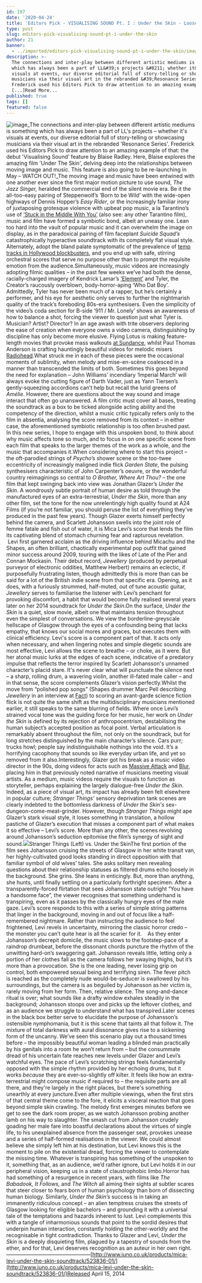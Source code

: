 ```yaml
---
id: 197
date: '2020-04-24'
title: 'Editors Pick - VISUALISING SOUND Pt. I : Under the Skin - Loose Lips'
type: post
slug: editors-pick-visualising-sound-pt-i-under-the-skin
author: 21
banner:
  - ../imported/editors-pick-visualising-sound-pt-i-under-the-skin/image197.jpeg
description: >-
  The connections and inter-play between different artistic mediums is something
  which has always been a part of LL&#39;s projects &#8211; whether it&#39;s
  visuals at events, our diverse editorial full of story-telling or showcasing
  musicians via their visual art in the rebranded &#39;Resonance Series&#39;.
  Frederick used his Editors Pick to draw attention to an amazing example
  [...]Read More...
published: true
tags: []
featured: false
---
```

![image](../../imported/editors-pick-visualising-sound-pt-i-under-the-skin/image197.jpeg)_The connections and inter-play between different artistic mediums is something which has always been a part of LL's projects – whether it's visuals at events, our diverse editorial full of story-telling or showcasing musicians via their visual art in the rebranded 'Resonance Series'. Frederick used his Editors Pick to draw attention to an amazing example of that: the debut 'Visualising Sound' feature by Blaise Radley. Here, Blaise explores the amazing film 'Under The Skin', delving deep into the relationships between moving image and music. This feature is also going to be re-launching in May – WATCH OUT!_The moving image and music have been entwined with one another ever since the first major motion picture to use sound, _The Jazz Singer,_ heralded the commercial end of the silent movie era. Be it the all-too-easy pairing of Steppenwolf’s ‘Born to be Wild’ with the wide-open highways of Dennis Hopper’s _Easy Rider_, or the increasingly familiar irony of juxtaposing grotesque violence with upbeat pop music, a la Tarantino’s use of [‘Stuck in the Middle With You’](https://www.youtube.com/watch?v=D_04Y--Nj50) (also see: any other Tarantino film), music and film have formed a symbiotic bond, albeit an uneasy one. Lean too hard into the vault of popular music and it can overwhelm the image on display, as in the paradoxical pairing of film faceplant _Suicide Squad’s_ catastrophically hyperactive soundtrack with its completely flat visual style. Alternately, adopt the bland palate symptomatic of the prevalence of [temp tracks in Hollywood blockbusters](http://www.newyorker.com/culture/cultural-comment/music-scores-for-movies), and you end up with safe, stirring orchestral scores that serve no purpose other than to prompt the requisite emotion from the audience.Simultaneously, music videos are increasingly adopting filmic qualities – in the past few weeks we’ve had both the dense, racially-charged imagery of Kendrick Lamar’s [‘Element’](https://www.youtube.com/watch?v=glaG64Ao7sM) and Tyler, the Creator’s raucously overblown, body-horror-aping ‘Who Dat Boy’. Admittedly, Tyler has never been much of a rapper, but he’s certainly a performer, and his eye for aesthetic only serves to further the nightmarish quality of the track’s foreboding 80s-era synthesisers. Even the simplicity of the video’s coda section for B-side ‘911 / Mr. Lonely’ shows an awareness of how to balance a shot, forcing the viewer to question just what Tyler is. Musician? Artist? Director? In an age awash with trite observers deploring the ease of creation when everyone owns a video camera, distinguishing by discipline has only become more elusive. Flying Lotus is making feature-length movies that provoke mass walkouts [at Sundance](https://www.theguardian.com/film/2017/jan/26/flying-lotus-kuso-sundance-walkout), whilst Paul Thomas Anderson is crafting hauntingly beautiful videos for melodic misers [Radiohead](https://www.youtube.com/watch?v=TTAU7lLDZYU).What struck me in each of these pieces were the occasional moments of sublimity, when melody and mise-en-scène coalesced in a manner than transcended the limits of both. Sometimes this goes beyond the need for explanation – John Williams’ incendiary ‘Imperial March’ will always evoke the cutting figure of Darth Vader, just as Yann Tiersen’s gently-squeezing accordions can’t help but recall the lurid greens of _Amélie_. However, there are questions about the way sound and image interact that often go unanswered. A film critic must cover all bases, treating the soundtrack as a box to be ticked alongside acting ability and the competency of the direction, whilst a music critic typically refers only to the film in absentia, analysing the score removed from its context – in either case, the aforementioned symbiotic relationship is too often brushed past. In this new series, I hope to engage with this unspoken bond, to think about why music affects tone so much, and to focus in on one specific scene from each film that speaks to the larger themes of the work as a whole, and the music that accompanies it.When considering where to start this project – the oft-parodied strings of _Psycho_’s shower scene or the too-twee eccentricity of increasingly maligned indie flick _Garden State_, the pulsing synthesisers characteristic of John Carpenter’s oeuvre, or the wonderful country reimaginings so central to _O Brother, Where Art Thou?_ – the one film that kept swinging back into view was Jonathan Glazer’s _Under the Skin_. A wondrously subtle portrait of human desire as told through the manufactured eyes of an extra-terrestrial, _Under the Skin_, more than any other film, set the tone for the now unrelentingly high quality found at A24 Films (if you’re not familiar, you should peruse the list of everything they’ve produced in the past few years). Though Glazer exerts himself perfectly behind the camera, and Scarlett Johansson swells into the joint role of femme fatale and fish out of water, it is Mica Levi’s score that lends the film its captivating blend of stomach churning fear and rapturous revelation.  Levi first garnered acclaim as the driving influence behind Micachu and the Shapes, an often brilliant, chaotically experimental pop outfit that gained minor success around 2009, touring with the likes of Late of the Pier and Connan Mockasin. Their debut record, _Jewellery_ (produced by perpetual purveyor of electronic oddities, Matthew Herbert) remains an eclectic, if purposefully frustrating listen, though admittedly this is more than can be said for a lot of the British indie scene from that specific era. Opening, as it does, with a furiously strummed, half-muted, out of tune acoustic guitar, _Jewellery_ serves to familiarise the listener with Levi’s penchant for provoking discomfort, a habit that would become fully realised several years later on her 2014 soundtrack for _Under the Skin_.On the surface, _Under the Skin_ is a quiet, slow movie, albeit one that maintains tension throughout even the simplest of conversations. We view the borderline-greyscale hellscape of Glasgow through the eyes of a confounding being that lacks empathy, that knows our social mores and graces, but executes them with clinical efficiency. Levi's score is a component part of that. It acts only when necessary, and when lingering notes and simple diegetic sounds are most effective, Levi allows the scene to breathe – or choke, as it were. But her atonal music lurks at the edges of each scene, indicative of a predatory impulse that reflects the terror inspired by Scarlett Johansson's unnamed character’s placid stare. It's never clear what will punctuate the silence next – a sharp, rolling drum, a wavering violin, another ill-fated male caller – and in that sense, the score complements Glazer’s vision perfectly.Whilst the move from “polished pop songs” (Shapes drummer Marc Pell describing _Jewellery_ in an interview at [Fact](http://www.factmag.com/2009/03/01/interview-micachu-and-the-shapes/)) to scoring an avant-garde science fiction flick is not quite the same shift as the multidisciplinary musicians mentioned earlier, it still speaks to the same blurring of fields. Where once Levi’s strained vocal tone was the guiding force for her music, her work on _Under the Skin_ is defined by its rejection of anthropocentrism, destabilising the human subject’s accepted position as focal point. Verbal articulation is remarkably absent throughout the film, not only on the soundtrack, but for long stretches distinguished by the main character’s silence. Cars purr; trucks howl; people say indistinguishable nothings into the void. It’s a horrifying cacophony that sounds so like everyday urban life, and yet so removed from it also.Interestingly, Glazer got his break as a music video director in the 90s, doing videos for acts such as [Massive Attack](https://www.youtube.com/watch?v=Vi76bxT7K6U) and [Blur](https://www.youtube.com/watch?v=BrbxWOMpwfs), placing him in that previously noted narrative of musicians meeting visual artists. As a medium, music videos require the visuals to function as storyteller, perhaps explaining the largely dialogue-free _Under the Skin_. Indeed, as a piece of visual art, its impact has already been felt elsewhere in popular culture; _Stranger Things’_ sensory deprivation tank scenes are clearly indebted to the bottomless darkness of _Under the Skin's_ sex-dungeon-come-meat-grinder. However, though _Stranger Things_ might ape Glazer’s stark visual style, it loses something in translation, a hollow pastiche of Glazer’s execution that misses a component part of what makes it so effective – Levi’s score. More than any other, the scenes revolving around Johansson’s seduction epitomise the film’s synergy of sight and sound.![](/wp-content/uploads/live/img/wysiwyg/596754ccbeb2e.jpg)Stranger Things (Left) vs. Under the SkinThe first portion of the film sees Johansson cruising the streets of Glasgow in her white transit van, her highly-cultivated good looks standing in direct opposition with that familiar symbol of old wives’ tales. She asks solitary men revealing questions about their relationship statuses as filtered drums echo loosely in the background. She grins. She leans in enticingly. But, more than anything, she hunts, until finally settling on a particularly forthright specimen. After a transparently-forced flirtation that sees Johansson state outright “You have a handsome face”, the viewer recognises that something underhand is transpiring, even as it passes by the classically hungry eyes of the male gaze. Levi’s score responds to this with a series of simple string patterns that linger in the background, moving in and out of focus like a half-remembered nightmare. Rather than instructing the audience to feel frightened, Levi revels in uncertainty, mirroring the classic horror credo – the monster you can’t quite hear is all the scarier for it.    As they enter Johansson’s decrepit domicile, the music slows to the footstep-pace of a raindrop drumbeat, before the dissonant chords puncture the rhythm of the unwitting hard-on’s swaggering gait. Johansson reveals little, letting only a portion of her clothes fall as the camera follows her swaying thighs, but it’s more than a provocation. She is the one leading, never losing grip on control, both empowered sexual being and terrifying siren. The fever pitch is reached as the completely nude would-be-seducer is swallowed by his surroundings, but the camera is as beguiled by Johansson as her victim is, rarely moving from her form. Then, relative silence. The song-and-dance ritual is over; what sounds like a drafty window exhales steadily in the background; Johansson stoops over and picks up the leftover clothes, and as an audience we struggle to understand what has transpired.Later scenes in the black box better serve to elucidate the purpose of Johansson’s ostensible nymphomania, but it is this scene that taints all that follow it. The mixture of total darkness with aural dissonance gives rise to a sickening form of the uncanny. We’ve seen this scenario play out a thousand times before – the impossibly beautiful woman leading a blinded man practically by his genitals into a room he won’t return from – but the consummate dread of his uncertain fate reaches new levels under Glazer and Levi’s watchful eyes. The pace of Levi’s scratching strings feels fundamentally opposed with the simple rhythm provided by her echoing drums, but it works _because_ they are ever-so-slightly off kilter. It feels like how an extra-terrestrial might compose music if required to – the requisite parts are all there, and they're largely in the right places, but there's something unearthly at every juncture.Even after multiple viewings, when the first stirs of that central theme come to the fore, it elicits a visceral reaction that goes beyond simple skin crawling. The melody first emerges minutes before we get to see the dark room proper, as we watch Johansson probing another lamb on his way to slaughter. The smash cut from Johansson crudely goading her male fare into boastful declarations about the virtues of single life, to his unexplained absence from the passenger seat, provokes unease and a series of half-formed realisations in the viewer. We could almost believe she simply left him at his destination, but Levi knows this is the moment to pile on the existential dread, forcing the viewer to contemplate the missing time. Whatever is transpiring has something of the unspoken to it, something that, as an audience, we’d rather ignore, but Levi holds it in our peripheral vision, keeping us in a state of claustrophobic limbo.Horror has had something of a resurgence in recent years, with films like _The Babadook, It Follows,_ and _The Witch_ all aiming their sights at subtler scares that steer closer to fears born of human psychology than born of dissecting human biology. Similarly, _Under the Skin’s_ success is in taking an immanently ridiculous concept – an alien temptress cruises the streets of Glasgow looking for eligible bachelors – and grounding it with a universal tale of the temptations and hazards inherent to lust. Levi complements this with a tangle of inharmonious sounds that point to the sordid desires that underpin human interaction, constantly holding the other-worldly and the recognisable in tight contradiction. Thanks to Glazer and Levi, _Under the Skin_ is a deeply disquieting film, plagued by a tapestry of sounds from the ether, and for that, Levi deserves recognition as an auteur in her own right.————————————————[http://www.juno.co.uk/products/mica-levi-under-the-skin-soundtrack/523836-01/](http://www.juno.co.uk/products/mica-levi-under-the-skin-soundtrack/523836-01/)Released April 15, 2014